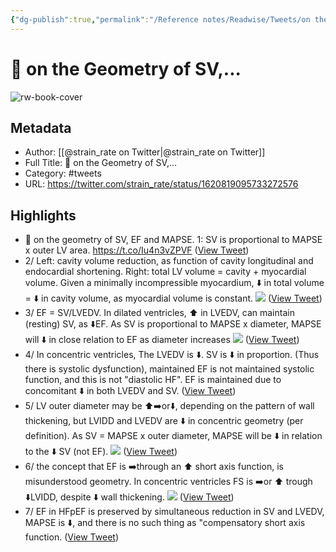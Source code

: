 ```yaml
---
{"dg-publish":true,"permalink":"/Reference notes/Readwise/Tweets/on the Geometry of SV,.../"}
---
```


# 🧵 on the Geometry of SV,...

![rw-book-cover](https://pbs.twimg.com/profile_images/1590089361923653632/v45vB13K.jpg)

## Metadata
- Author: [[@strain_rate on Twitter\|@strain_rate on Twitter]]
- Full Title: 🧵 on the Geometry of SV,...
- Category: #tweets
- URL: https://twitter.com/strain_rate/status/1620819095733272576

## Highlights
- 🧵 on the geometry of SV, EF and MAPSE.
  1: SV is proportional to MAPSE x outer LV area. https://t.co/Iu4n3vZPVF ([View Tweet](https://twitter.com/strain_rate/status/1620819095733272576))
- 2/ Left: cavity volume reduction, as function of cavity longitudinal and endocardial shortening. Right: total LV volume = cavity + myocardial volume. Given a minimally incompressible myocardium, ⬇️ in total volume = ⬇️ in cavity volume, as myocardial volume is constant. 
  ![](https://pbs.twimg.com/media/Fn5PeIIXoAMXusv.jpg) ([View Tweet](https://twitter.com/strain_rate/status/1620820325318676480))
- 3/ EF = SV/LVEDV. In dilated ventricles, ⬆️ in LVEDV, can maintain (resting) SV, as ⬇️EF. As SV is proportional to MAPSE x diameter, MAPSE will ⬇️ in close relation to EF as diameter increases 
  ![](https://pbs.twimg.com/media/Fn5RulQXwAAU8A2.jpg) ([View Tweet](https://twitter.com/strain_rate/status/1620822834099683330))
- 4/ In concentric ventricles, The LVEDV is ⬇️. SV is ⬇️ in proportion. (Thus there is systolic dysfunction), maintained EF is not maintained systolic function, and this is not "diastolic HF". EF is maintained due to concomitant ⬇️ in both LVEDV and SV. ([View Tweet](https://twitter.com/strain_rate/status/1620824047369207808))
- 5/ LV outer diameter may be ⬆️➡️or⬇️, depending on the pattern of wall thickening, but LVIDD and LVEDV are ⬇️ in concentric geometry (per definition). As SV = MAPSE x outer diameter, MAPSE will be ⬇️ in relation to the ⬇️ SV (not EF). 
  ![](https://pbs.twimg.com/media/Fn5UPlDXkAUgo4v.jpg) ([View Tweet](https://twitter.com/strain_rate/status/1620825558635646977))
- 6/ the concept that EF is ➡️through an ⬆️ short axis function, is misunderstood geometry. In concentric ventricles FS is ➡️or ⬆️ trough ⬇️LVIDD, despite ⬇️ wall thickening. 
  ![](https://pbs.twimg.com/media/Fn5VxTVXkB4narS.jpg) ([View Tweet](https://twitter.com/strain_rate/status/1620827237200302086))
- 7/ EF in HFpEF is preserved by simultaneous reduction in SV and LVEDV, MAPSE is ⬇️, and there is no such thing as "compensatory short axis function. ([View Tweet](https://twitter.com/strain_rate/status/1620827922142724096))
